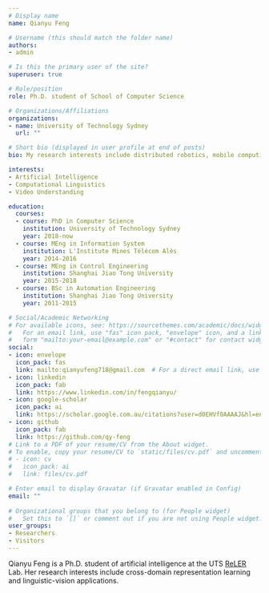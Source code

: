 ```yaml
---
# Display name
name: Qianyu Feng

# Username (this should match the folder name)
authors:
- admin

# Is this the primary user of the site?
superuser: true

# Role/position
role: Ph.D. student of School of Computer Science

# Organizations/Affiliations
organizations:
- name: University of Technology Sydney
  url: ""

# Short bio (displayed in user profile at end of posts)
bio: My research interests include distributed robotics, mobile computing and programmable matter.

interests:
- Artificial Intelligence
- Computational Linguistics
- Video Understanding

education:
  courses:
  - course: PhD in Computer Science
    institution: University of Technology Sydney
    year: 2018-now
  - course: MEng in Information System
    institution: L'Institute Mines Télécom Alès
    year: 2014-2016
  - course: MEng in Control Engineering
    institution: Shanghai Jiao Tong University
    year: 2015-2018
  - course: BSc in Automation Engineering
    institution: Shanghai Jiao Tong University
    year: 2011-2015

# Social/Academic Networking
# For available icons, see: https://sourcethemes.com/academic/docs/widgets/#icons
#   For an email link, use "fas" icon pack, "envelope" icon, and a link in the
#   form "mailto:your-email@example.com" or "#contact" for contact widget.
social:
- icon: envelope
  icon_pack: fas
  link: mailto:qianyufeng718@gmail.com  # For a direct email link, use "mailto:test@example.org".
- icon: linkedin
  icon_pack: fab
  link: https://www.linkedin.com/in/fengqianyu/
- icon: google-scholar
  icon_pack: ai
  link: https://scholar.google.com.au/citations?user=d0EHVf0AAAAJ&hl=en
- icon: github
  icon_pack: fab
  link: https://github.com/qy-feng
# Link to a PDF of your resume/CV from the About widget.
# To enable, copy your resume/CV to `static/files/cv.pdf` and uncomment the lines below.  
# - icon: cv
#   icon_pack: ai
#   link: files/cv.pdf

# Enter email to display Gravatar (if Gravatar enabled in Config)
email: ""
  
# Organizational groups that you belong to (for People widget)
#   Set this to `[]` or comment out if you are not using People widget.  
user_groups:
- Researchers
- Visitors
---
```


Qianyu Feng is a Ph.D. student of artificial intelligence at the UTS [ReLER](http://reler.net/) Lab. Her research interests include cross-domain representation learning and linguistic-vision applications. 
